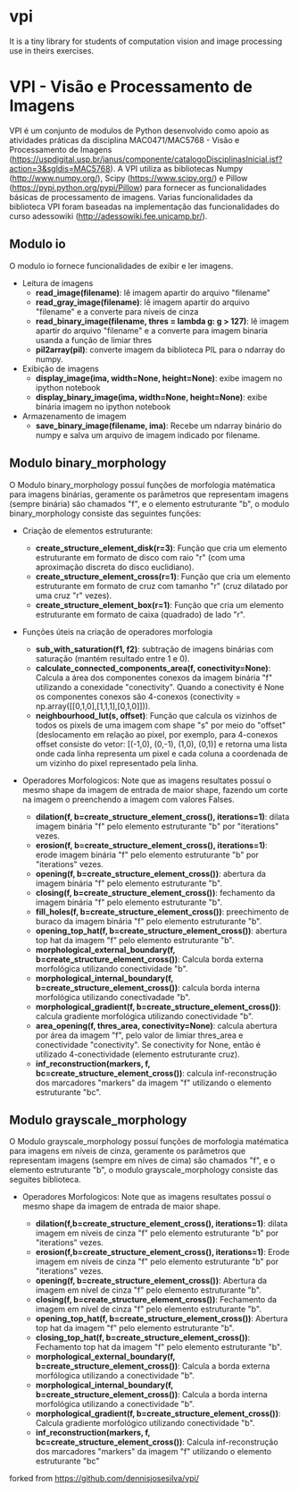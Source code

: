 # vpi
It is a tiny library for students of computation vision and image processing use in theirs exercises.

# VPI - Visão e Processamento de Imagens

VPI é um conjunto de modulos de Python desenvolvido como apoio as atividades práticas da disciplina MAC0471/MAC5768 - Visão e Processamento de Imagens (https://uspdigital.usp.br/janus/componente/catalogoDisciplinasInicial.jsf?action=3&sgldis=MAC5768). A VPI utiliza as bibliotecas Numpy (http://www.numpy.org/), Scipy (https://www.scipy.org/) e Pillow (https://pypi.python.org/pypi/Pillow) para fornecer as funcionalidades básicas de processamento de imagens. Varias funcionalidades da biblioteca VPI foram baseadas na implementação das funcionalidades do curso adessowiki (http://adessowiki.fee.unicamp.br/).

## Modulo io

O modulo io fornece funcionalidades de exibir e ler imagens.

* Leitura de imagens
    * **read_image(filename)**: lê imagem apartir do arquivo "filename"
    * **read_gray_image(filename)**: lê imagem apartir do arquivo "filename" e a converte para níveis de cinza
    * **read_binary_image(filename, thres = lambda g: g > 127)**: lê imagem apartir do arquivo "filename" e a converte para imagem binaria usanda a função de limiar thres
    * **pil2array(pil)**: converte imagem da biblioteca PIL para o ndarray do numpy.
* Exibição de imagens
    * **display_image(ima, width=None, height=None)**: exibe imagem no ipython notebook
    * **display_binary_image(ima, width=None, height=None)**: exibe binária imagem no ipython notebook 
* Armazenamento de imagem
    * **save_binary_image(filename, ima)**: Recebe um ndarray binário do numpy e salva um arquivo de imagem indicado por filename.

## Modulo binary_morphology

O Modulo binary_morphology possuí funções de morfologia matématica para imagens binárias, geramente os parâmetros que representam imagens (sempre binária) são chamados "f", e o elemento estruturante "b", o modulo binary_morphology consiste das seguintes funções:

* Criação de elementos estruturante:
    * **create_structure_element_disk(r=3)**: Função que cria um elemento estruturante em formato de disco com raio "r" (com uma    aproximação discreta do disco euclidiano).
    * **create_structure_element_cross(r=1)**: Função que cria um elemento estruturante em formato de cruz com tamanho "r" (cruz dilatado por uma cruz "r" vezes).
    * **create_structure_element_box(r=1)**: Função que cria um elemento estruturante em formato de caixa (quadrado) de lado "r".

* Funções úteis na criação de operadores morfologia
    * **sub_with_saturation(f1, f2)**: subtração de imagens binárias com saturação (mantém resultado entre 1 e 0).
    * **calculate_connected_components_area(f, conectivity=None)**: Calcula a área dos componentes conexos da imagem binária "f" utilizando a conexidade "conectivity". Quando a conectivity é None os componentes conexos são 4-conexos (conectivity = np.array([[0,1,0],[1,1,1],[0,1,0]])).
    * **neighbourhood_lut(s, offset)**: Função que calcula os vizinhos de todos os pixels de uma imagem com shape "s" por meio do "offset" (deslocamento em relação ao pixel, por exemplo, para 4-conexos offset consiste do vetor: [(-1,0), (0,-1), (1,0), (0,1)] e retorna uma lista onde cada linha representa um pixel e cada coluna a coordenada de um vizinho do pixel representado pela linha.

* Operadores Morfologicos: Note que as imagens resultates possuí o mesmo shape da imagem de entrada de maior shape, fazendo um corte na imagem o preenchendo a imagem com valores Falses.
   * **dilation(f, b=create_structure_element_cross(), iterations=1)**: dilata imagem binária "f" pelo elemento estruturante "b" por "iterations" vezes.
   * **erosion(f, b=create_structure_element_cross(), iterations=1)**: erode imagem binária "f" pelo elemento estruturante "b" por "iterations" vezes.
   * **opening(f, b=create_structure_element_cross())**: abertura da imagem binária "f" pelo elemento estruturante "b".
   * **closing(f, b=create_structure_element_cross())**: fechamento da imagem binária "f" pelo elemento estruturante "b".
   * **fill_holes(f, b=create_structure_element_cross())**: preechimento de buraco da imagem binária "f" pelo elemento estruturante "b".
   * **opening_top_hat(f, b=create_structure_element_cross())**: abertura top hat da imagem "f" pelo elemento estruturante "b".
   * **morphological_external_boundary(f, b=create_structure_element_cross())**: Calcula borda externa morfológica utilizando conectividade "b".
   * **morphological_internal_boundary(f, b=create_structure_element_cross())**: calcula borda interna morfológica utilizando conectivadade "b".
   * **morphological_gradient(f, b=create_structure_element_cross())**: calcula gradiente morfológica utilizando conectividade "b".
   * **area_opening(f, thres_area, conectivity=None)**: calcula abertura por área da imagem "f", pelo valor de limiar thres_area e conectividade "conectivity". Se conectivity for None, então é utilizado 4-conectividade (elemento estruturante cruz).
   * **inf_reconstruction(markers, f, bc=create_structure_element_cross())**: calcula inf-reconstrução dos marcadores "markers" da imagem "f" utilizando o elemento estruturante "bc".


## Modulo grayscale_morphology

O Modulo grayscale_morphology possuí funções de morfologia matématica para imagens em níveis de cinza, geramente os parâmetros que representam imagens (sempre em níves de cima) são chamados "f", e o elemento estruturante "b", o modulo grayscale_morphology consiste das seguites biblioteca.

* Operadores Morfologicos: Note que as imagens resultates possuí o mesmo shape da imagem de entrada de maior shape.

    * **dilation(f,b=create_structure_element_cross(), iterations=1)**: dilata imagem em níveis de cinza "f" pelo elemento estruturante "b" por "iterations" vezes.
    * **erosion(f,b=create_structure_element_cross(), iterations=1)**: Erode imagem em níveis de cinza "f" pelo elemento estruturante "b" por "iterations" vezes.
    * **opening(f, b=create_structure_element_cross())**: Abertura da imagem em nível de cinza "f" pelo elemento estruturante "b". 
    * **closing(f, b=create_structure_element_cross())**: Fechamento da imagem em nível de cinza "f" pelo elemento estruturante "b".
    * **opening_top_hat(f, b=create_structure_element_cross())**: Abertura top hat da imagem "f" pelo elemento estruturante "b".
    * **closing_top_hat(f, b=create_structure_element_cross())**: Fechamento top hat da imagem "f" pelo elemento estruturante "b".
    * **morphological_external_boundary(f, b=create_structure_element_cross())**: Calcula a borda externa morfólogica utilizando a conectividade "b".
    * **morphological_internal_boundary(f, b=create_structure_element_cross())**: Calcula a borda interna morfológica utilizando a conectividade "b".
    * **morphological_gradient(f, b=create_structure_element_cross())**: Calcula gradiente morfológico utilizando conectividade "b".
    * **inf_reconstruction(markers, f, bc=create_structure_element_cross())**: Calcula inf-reconstrução dos marcadores "markers" da imagem "f" utilizando o elemento estruturante "bc"  
    
    
    
forked from https://github.com/dennisjosesilva/vpi/
